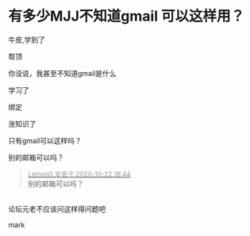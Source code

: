 # 有多少MJJ不知道gmail 可以这样用？


牛皮,学到了<img src="static/image/smiley/default/lol.gif" smilieid="12" border="0" alt="" />

帮顶

你没说，我甚至不知道gmail是什么<img src="static/image/smiley/default/mad.gif" smilieid="11" border="0" alt="" />

学习了

绑定

涨知识了

只有gmail可以这样吗？

别的邮箱可以吗？

<div class="quote"><blockquote><font size="2"><a href="https://www.hostloc.com/forum.php?mod=redirect&amp;goto=findpost&amp;pid=9337363&amp;ptid=757151" target="_blank"><font color="#999999">Lemon0 发表于 2020-10-22 18:44</font></a></font><br />
别的邮箱可以吗？</blockquote></div><br />
论坛元老不应该问这样得问题吧

mark
